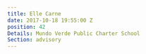 ```yaml
---
title: Elle Carne
date: 2017-10-18 19:55:00 Z
position: 42
Details: Mundo Verde Public Charter School
Section: advisory
---
```


